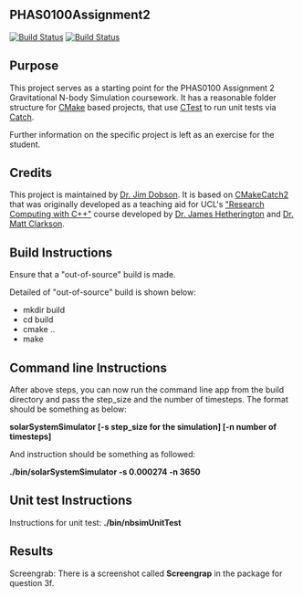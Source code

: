 PHAS0100Assignment2
------------------

[![Build Status](https://travis-ci.com/[USERNAME]/PHAS0100Assignment2.svg?branch=master)](https://travis-ci.com/[USERNAME]/PHAS0100Assignment2)
[![Build Status](https://ci.appveyor.com/api/projects/status/[APPVEYOR_ID]/branch/master)](https://ci.appveyor.com/project/[USERNAME]/PHAS0100Assignment2)


Purpose
-------

This project serves as a starting point for the PHAS0100 Assignment 2 Gravitational N-body Simulation coursework. It has a reasonable folder structure for [CMake](https://cmake.org/) based projects,
that use [CTest](https://cmake.org/) to run unit tests via [Catch](https://github.com/catchorg/Catch2). 

Further information on the specific project is left as an exercise for the student.


Credits
-------

This project is maintained by [Dr. Jim Dobson](https://www.ucl.ac.uk/physics-astronomy/people/dr-jim-dobson). It is based on [CMakeCatch2](https://github.com/UCL/CMakeCatch2.git) that was originally developed as a teaching aid for UCL's ["Research Computing with C++"](http://rits.github-pages.ucl.ac.uk/research-computing-with-cpp/)
course developed by [Dr. James Hetherington](http://www.ucl.ac.uk/research-it-services/people/james)
and [Dr. Matt Clarkson](https://iris.ucl.ac.uk/iris/browse/profile?upi=MJCLA42).


Build Instructions
------------------

Ensure that  a "out-of-source" build is made.

Detailed of "out-of-source" build is shown below:

- mkdir build
- cd build
- cmake ..
- make

Command line Instructions
-------------------------

After above steps, you can now run the command line app from the build directory and pass the step_size and the number of timesteps. The format should be something as below:

**solarSystemSimulator [-s  step_size for the simulation] [-n  number of timesteps]**

And instruction should be something as followed:

**./bin/solarSystemSimulator -s 0.000274 -n 3650**

Unit test Instructions
-------------------------

Instructions for unit test: 
**./bin/nbsimUnitTest**

Results
-------

Screengrab: There is a screenshot called **Screengrap** in the package for question 3f.
